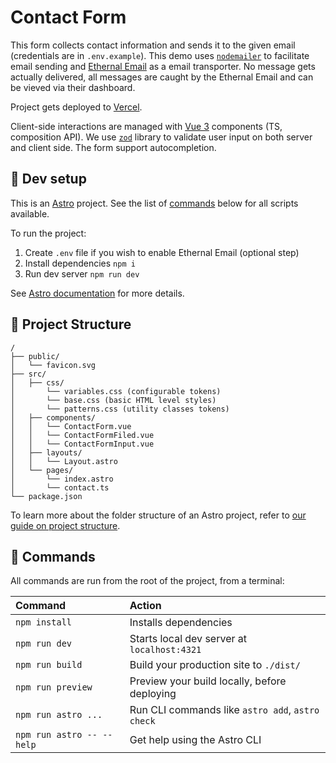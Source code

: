 # Contact Form

This form collects contact information and sends it to the given email (credentials are in `.env.example`). This demo uses [`nodemailer`](https://www.nodemailer.com/) to facilitate email sending and [Ethernal Email](https://ethereal.email/) as a email transporter. No message gets actually delivered, all messages are caught by the Ethernal Email and can be vieved via their dashboard.

Project gets deployed to [Vercel](https://vercel.com/).

Client-side interactions are managed with [Vue 3](https://vuejs.org/) components (TS, composition API). We use [`zod`](https://zod.dev/) library to validate user input on both server and client side. The form support autocompletion.

## 🚀 Dev setup

This is an [Astro](https://astro.build/) project. See the list of [commands](#commands) below for all scripts available.

To run the project:

1. Create `.env` file if you wish to enable Ethernal Email (optional step)
2. Install dependencies `npm i`
3. Run dev server `npm run dev`

See [Astro documentation](https://docs.astro.build) for more details.

## 🚀 Project Structure

```text
/
├── public/
│   └── favicon.svg
├── src/
│   ├── css/
│       └── variables.css (configurable tokens)
│       └── base.css (basic HTML level styles)
│       └── patterns.css (utility classes tokens)
│   ├── components/
│   │   └── ContactForm.vue
│   │   └── ContactFormFiled.vue
│   │   └── ContactFormInput.vue
│   ├── layouts/
│   │   └── Layout.astro
│   └── pages/
│       └── index.astro
│       └── contact.ts
└── package.json
```

To learn more about the folder structure of an Astro project, refer to [our guide on project structure](https://docs.astro.build/en/basics/project-structure/).

## 🧞 Commands

All commands are run from the root of the project, from a terminal:

| Command                   | Action                                           |
| :------------------------ | :----------------------------------------------- |
| `npm install`             | Installs dependencies                            |
| `npm run dev`             | Starts local dev server at `localhost:4321`      |
| `npm run build`           | Build your production site to `./dist/`          |
| `npm run preview`         | Preview your build locally, before deploying     |
| `npm run astro ...`       | Run CLI commands like `astro add`, `astro check` |
| `npm run astro -- --help` | Get help using the Astro CLI                     |
